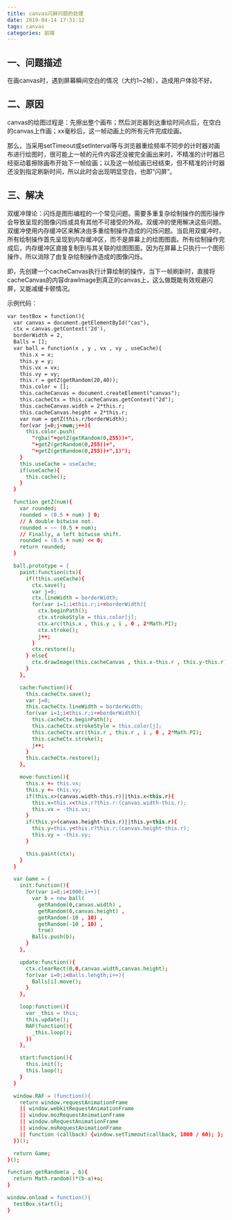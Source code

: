 ```yaml
---
title: canvas闪屏问题的处理
date: 2019-04-14 17:31:12
tags: canvas
categories: 前端  
---
```


## 一、问题描述

在画canvas时，遇到屏幕瞬间空白的情况（大约1~2帧），造成用户体验不好。

## 二、原因

canvas的绘图过程是：先擦出整个画布；然后浏览器到达重绘时间点后，在空白的canvas上作画；xx毫秒后，这一帧动画上的所有元件完成绘画。

那么，当采用setTimeout或setInterval等与浏览器重绘频率不同步的计时器对画布进行绘图时，很可能上一帧的元件内容还没被完全画出来时，不精准的计时器已经驱动着擦除画布开始下一帧绘画；以及这一帧绘画已经结束，但不精准的计时器还没到指定刷新时间，所以此时会出现明显空白，也即“闪屏”。

## 三、解决

双缓冲理论：闪烁是图形编程的一个常见问题。需要多重复杂绘制操作的图形操作会导致呈现的图像闪烁或具有其他不可接受的外观。双缓冲的使用解决这些问题。双缓冲使用内存缓冲区来解决由多重绘制操作造成的闪烁问题。当启用双缓冲时，所有绘制操作首先呈现到内存缓冲区，而不是屏幕上的绘图图面。所有绘制操作完成后，内存缓冲区直接复制到与其关联的绘图图面。因为在屏幕上只执行一个图形操作，所以消除了由复杂绘制操作造成的图像闪烁。

即，先创建一个cacheCanvas执行计算绘制的操作，当下一帧刷新时，直接将cacheCanvas的内容drawImage到真正的canvas上，这么做既能有效规避闪屏，又能减缓卡顿情况。

示例代码：

``` html
var testBox = function(){
  var canvas = document.getElementById("cas"),
  ctx = canvas.getContext('2d'),
  borderWidth = 2,
  Balls = [];
  var ball = function(x , y , vx , vy , useCache){
    this.x = x;
    this.y = y;
    this.vx = vx;
    this.vy = vy;
    this.r = getZ(getRandom(20,40));
    this.color = [];
    this.cacheCanvas = document.createElement("canvas");
    this.cacheCtx = this.cacheCanvas.getContext("2d");
    this.cacheCanvas.width = 2*this.r;
    this.cacheCanvas.height = 2*this.r;
    var num = getZ(this.r/borderWidth);
    for(var j=0;j<num;j++){
      this.color.push(
        "rgba("+getZ(getRandom(0,255))+",
        "+getZ(getRandom(0,255))+",
        "+getZ(getRandom(0,255))+",1)");
    }
    this.useCache = useCache;
    if(useCache){
      this.cache();
    }
  }

  function getZ(num){
    var rounded;
    rounded = (0.5 + num) | 0;
    // A double bitwise not.
    rounded = ~~ (0.5 + num);
    // Finally, a left bitwise shift.
    rounded = (0.5 + num) << 0;
    return rounded;
  }

  ball.prototype = {
    paint:function(ctx){
      if(!this.useCache){
        ctx.save();
        var j=0;
        ctx.lineWidth = borderWidth;
        for(var i=1;i<this.r;i+=borderWidth){
          ctx.beginPath();
          ctx.strokeStyle = this.color[j];
          ctx.arc(this.x , this.y , i , 0 , 2*Math.PI);
          ctx.stroke();
          j++;
        }
        ctx.restore();
      } else{
        ctx.drawImage(this.cacheCanvas , this.x-this.r , this.y-this.r);
      }
    },

    cache:function(){
      this.cacheCtx.save();
      var j=0;
      this.cacheCtx.lineWidth = borderWidth;
      for(var i=1;i<this.r;i+=borderWidth){
        this.cacheCtx.beginPath();
        this.cacheCtx.strokeStyle = this.color[j];
        this.cacheCtx.arc(this.r , this.r , i , 0 , 2*Math.PI);
        this.cacheCtx.stroke();
        j++;
      }
      this.cacheCtx.restore();
    },

    move:function(){
      this.x += this.vx;
      this.y += this.vy;
      if(this.x>(canvas.width-this.r)||this.x<this.r){
        this.x=this.x<this.r?this.r:(canvas.width-this.r);
        this.vx = -this.vx;
      }
      if(this.y>(canvas.height-this.r)||this.y<this.r){
        this.y=this.y<this.r?this.r:(canvas.height-this.r);
        this.vy = -this.vy;
      }

      this.paint(ctx);
    }
  }

  var Game = {
    init:function(){
      for(var i=0;i<1000;i++){
        var b = new ball(
          getRandom(0,canvas.width) , 
          getRandom(0,canvas.height) , 
          getRandom(-10 , 10) ,  
          getRandom(-10 , 10) , 
          true)
        Balls.push(b);
      }
    },

    update:function(){
      ctx.clearRect(0,0,canvas.width,canvas.height);
      for(var i=0;i<Balls.length;i++){
        Balls[i].move();
      }
    },

    loop:function(){
      var _this = this;
      this.update();
      RAF(function(){
        _this.loop();
      })
    },

    start:function(){
      this.init();
      this.loop();
    }
  }

  window.RAF = (function(){
    return window.requestAnimationFrame
    || window.webkitRequestAnimationFrame
    || window.mozRequestAnimationFrame
    || window.oRequestAnimationFrame
    || window.msRequestAnimationFrame
    || function (callback) {window.setTimeout(callback, 1000 / 60); };
  })();

  return Game;
}();

function getRandom(a , b){
  return Math.random()*(b-a)+a;
}

window.onload = function(){
  testBox.start();
}
```
